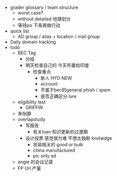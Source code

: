 - grader glossary / team structure
	- worst case?
	- without detailed 地理划分
	- 等待po 下来再做行动
- quick list
	- AD group / alias + location / mail group
- Daily domain tracking
- todo
	- BEC Tag
		- 分组
		- 明天检查自己的 今天布置给印度
			- 检查重点
				- 新人 HYD NEW
				- account
				- 不属于bec的general phish / spam
				- 是否正确区分 lure
	- eligibility test
		- GRIFFIN
	- 朱怡静
	- overlapstudy
		- 写报告
			- 有关loan 知识更新的过渡期
		- 设计投票 感觉很为难 不想太独断 knolwdge
			- 贸易相关的 good or bulk
			- china manufactured
			- pic only ad
	- angie 的会议记录
	- FP Url 产量
